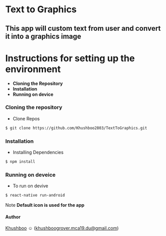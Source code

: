 # Text to Graphics
## This app will custom text from user and convert it into a graphics image

# Instructions for setting up the environment
* **Cloning the Repository**
* **Installation**
* **Running on device**

### Cloning the repository

* Clone Repos
```sh
$ git clone https://github.com/Khushboo2803/TextToGraphics.git
```

### Installation
* Installing Dependencies
```sh
$ npm install
```

### Running on deveice
* To run on devive
```sh 
$ react-native run-android
```

Note 
**Default icon is used for the app**

#### Author
[Khushboo](https://github.com/khushboo2803) :relaxed: (khushboogrover.mca19.du@gmail.com)